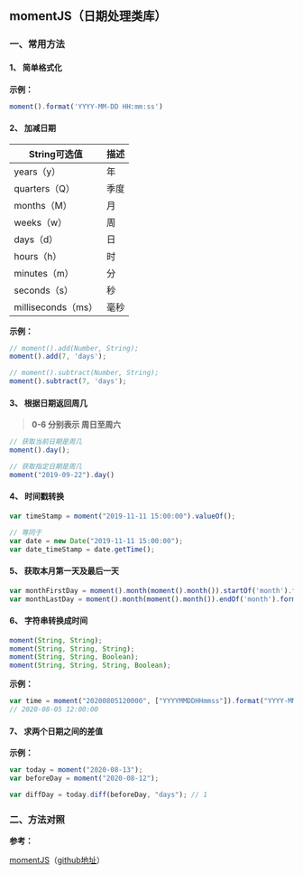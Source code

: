 ## momentJS（日期处理类库）

### 一、常用方法

#### 1、 简单格式化

**示例：**

```javascript
moment().format('YYYY-MM-DD HH:mm:ss')
```

#### 2、 加减日期

| String可选值     | 描述       |
| ------------     |:-----------|
|years（y）        |年          |
|quarters（Q）     |季度        |
|months（M）       |月          |
|weeks（w）        |周          |
|days（d）         |日          |
|hours（h）        |时          |
|minutes（m）      |分          |
|seconds（s）      |秒          |
|milliseconds（ms）|毫秒        |

**示例：**

```javascript
// moment().add(Number, String);
moment().add(7, 'days');

// moment().subtract(Number, String);
moment().subtract(7, 'days');
```

#### 3、 根据日期返回周几

> **0-6 分别表示 周日至周六**

```javascript
// 获取当前日期是周几
moment().day();

// 获取指定日期是周几
moment("2019-09-22").day()
```

#### 4、 时间戳转换

```javascript
var timeStamp = moment("2019-11-11 15:00:00").valueOf();

// 等同于
var date = new Date("2019-11-11 15:00:00");
var date_timeStamp = date.getTime();
```

#### 5、 获取本月第一天及最后一天

```javascript
var monthFirstDay = moment().month(moment().month()).startOf('month').format("YYYY-MM-DD");
var monthLastDay = moment().month(moment().month()).endOf('month').format("YYYY-MM-DD");
```

#### 6、 字符串转换成时间

```javascript
moment(String, String);
moment(String, String, String);
moment(String, String, Boolean);
moment(String, String, String, Boolean);
```

**示例：**

```javascript
var time = moment("20200805120000", ["YYYYMMDDHHmmss"]).format("YYYY-MM-DD HH:mm:ss");
// 2020-08-05 12:00:00
```

#### 7、 求两个日期之间的差值

**示例：**

```javascript
var today = moment("2020-08-13");
var beforeDay = moment("2020-08-12");

var diffDay = today.diff(beforeDay, "days"); // 1
```

### 二、方法对照


**参考：**

[momentJS](http://momentjs.cn/)（[github地址](https://github.com/moment/moment)）
